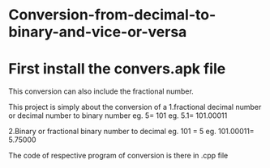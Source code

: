 # Conversion-from-decimal-to-binary-and-vice-or-versa

# First install the convers.apk file 

This conversion can also include the fractional number.

This project is simply about the conversion of a
1.fractional decimal number or decimal number to binary number 
eg. 5= 101
eg. 5.1= 101.00011




2.Binary or fractional binary number to decimal
eg. 101 = 5
eg. 101.00011= 5.75000


The code of respective program of conversion is there in .cpp file
